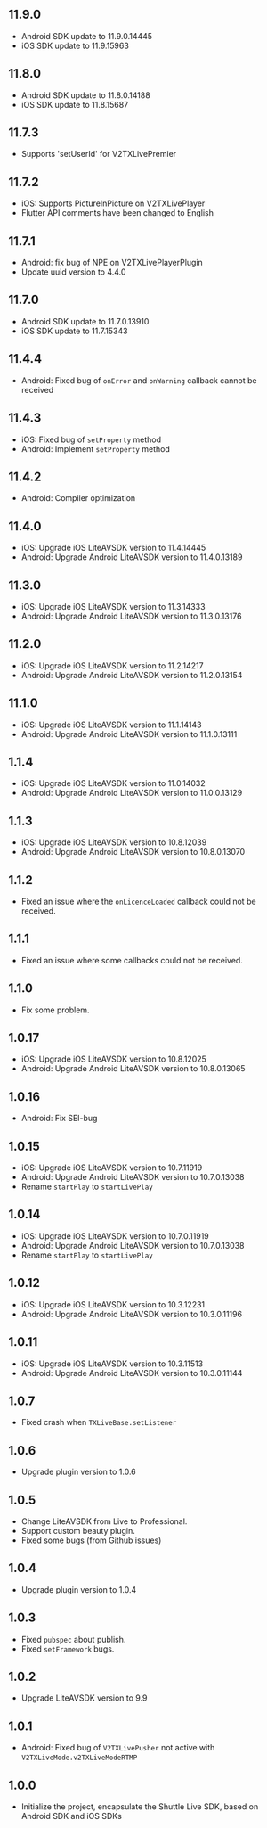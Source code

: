 ## 11.9.0
* Android SDK update to 11.9.0.14445
* iOS SDK update to 11.9.15963

## 11.8.0
* Android SDK update to 11.8.0.14188
* iOS SDK update to 11.8.15687

## 11.7.3
* Supports 'setUserId' for V2TXLivePremier

## 11.7.2
* iOS: Supports PictureInPicture on V2TXLivePlayer
* Flutter API comments have been changed to English

## 11.7.1
* Android: fix bug of NPE on V2TXLivePlayerPlugin
* Update uuid version to 4.4.0

## 11.7.0
- Android SDK update to 11.7.0.13910
- iOS SDK update to 11.7.15343

## 11.4.4
* Android: Fixed bug of `onError` and `onWarning` callback cannot be received

## 11.4.3
* iOS: Fixed bug of `setProperty` method
* Android: Implement `setProperty` method

## 11.4.2
* Android: Compiler optimization

## 11.4.0
* iOS: Upgrade iOS LiteAVSDK version to 11.4.14445
* Android: Upgrade Android LiteAVSDK version to 11.4.0.13189

## 11.3.0
* iOS: Upgrade iOS LiteAVSDK version to 11.3.14333
* Android: Upgrade Android LiteAVSDK version to 11.3.0.13176

## 11.2.0
* iOS: Upgrade iOS LiteAVSDK version to 11.2.14217
* Android: Upgrade Android LiteAVSDK version to 11.2.0.13154

## 11.1.0
* iOS: Upgrade iOS LiteAVSDK version to 11.1.14143
* Android: Upgrade Android LiteAVSDK version to 11.1.0.13111

## 1.1.4
* iOS: Upgrade iOS LiteAVSDK version to 11.0.14032
* Android: Upgrade Android LiteAVSDK version to 11.0.0.13129

## 1.1.3
* iOS: Upgrade iOS LiteAVSDK version to 10.8.12039
* Android: Upgrade Android LiteAVSDK version to 10.8.0.13070

## 1.1.2
* Fixed an issue where the `onLicenceLoaded` callback could not be received.

## 1.1.1
* Fixed an issue where some callbacks could not be received.

## 1.1.0
* Fix some problem.

## 1.0.17
* iOS: Upgrade iOS LiteAVSDK version to 10.8.12025
* Android: Upgrade Android LiteAVSDK version to 10.8.0.13065

## 1.0.16
* Android: Fix SEI-bug

## 1.0.15
* iOS: Upgrade iOS LiteAVSDK version to 10.7.11919
* Android: Upgrade Android LiteAVSDK version to 10.7.0.13038
* Rename `startPlay` to `startLivePlay`

## 1.0.14
* iOS: Upgrade iOS LiteAVSDK version to 10.7.0.11919
* Android: Upgrade Android LiteAVSDK version to 10.7.0.13038
* Rename `startPlay` to `startLivePlay`

## 1.0.12
* iOS: Upgrade iOS LiteAVSDK version to 10.3.12231
* Android: Upgrade Android LiteAVSDK version to 10.3.0.11196

## 1.0.11
* iOS: Upgrade iOS LiteAVSDK version to 10.3.11513
* Android: Upgrade Android LiteAVSDK version to 10.3.0.11144

## 1.0.7
* Fixed crash when `TXLiveBase.setListener`

## 1.0.6
* Upgrade plugin version to 1.0.6

## 1.0.5
* Change LiteAVSDK from Live to Professional.
* Support custom beauty plugin.
* Fixed some bugs (from Github issues)

## 1.0.4
* Upgrade plugin version to 1.0.4

## 1.0.3
* Fixed `pubspec` about publish.
* Fixed `setFramework` bugs.

## 1.0.2
* Upgrade LiteAVSDK version to 9.9

## 1.0.1
* Android: Fixed bug of `V2TXLivePusher` not active with `V2TXLiveMode.v2TXLiveModeRTMP`

## 1.0.0
* Initialize the project, encapsulate the Shuttle Live SDK, based on Android SDK and iOS SDKs
